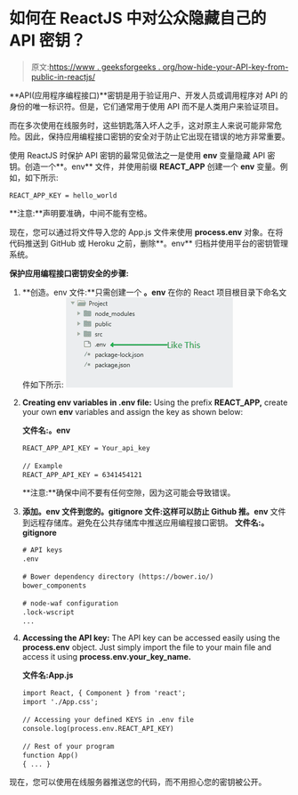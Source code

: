 # 如何在 ReactJS 中对公众隐藏自己的 API 密钥？

> 原文:[https://www . geeksforgeeks . org/how-hide-your-API-key-from-public-in-reactjs/](https://www.geeksforgeeks.org/how-to-hide-your-api-keys-from-public-in-reactjs/)

**API(应用程序编程接口)**密钥是用于验证用户、开发人员或调用程序对 API 的身份的唯一标识符。但是，它们通常用于使用 API 而不是人类用户来验证项目。

而在多次使用在线服务时，这些钥匙落入坏人之手，这对原主人来说可能非常危险。因此，保持应用编程接口密钥的安全对于防止它出现在错误的地方非常重要。

使用 ReactJS 时保护 API 密钥的最常见做法之一是使用 **env** 变量隐藏 API 密钥。创造一个**。env** 文件，并使用前缀 **REACT_APP** 创建一个 **env** 变量。例如，如下所示:

```
REACT_APP_KEY = hello_world
```

**注意:**声明要准确，中间不能有空格。

现在，您可以通过将文件导入您的 App.js 文件来使用 ****process.env**** 对象。在将代码推送到 GitHub 或 Heroku 之前，删除**。env** 归档并使用平台的密钥管理系统。

**保护应用编程接口密钥安全的步骤:**

1.  **创造。env 文件:**只需创建一个 ****。env**** 在你的 React 项目根目录下命名文件如下所示:
    ![](img/384b623a8a0f76d61fae6d92b6893d63.png)
2.  **Creating env variables in .env file:** Using the prefix **REACT_APP,** create your own **env** variables and assign the key as shown below:

    **文件名:。env**

    ```
    REACT_APP_API_KEY = Your_api_key

    // Example
    REACT_APP_API_KEY = 6341454121
    ```

    **注意:**确保中间不要有任何空隙，因为这可能会导致错误。

3.  **添加。env 文件到您的。gitignore 文件:**这样可以防止 Github 推**。env** 文件到远程存储库。避免在公共存储库中推送应用编程接口密钥。
    **文件名:。gitignore**

    ```
    # API keys
    .env

    # Bower dependency directory (https://bower.io/)
    bower_components

    # node-waf configuration
    .lock-wscript
    ...
    ```

4.  **Accessing the API key:** The API key can be accessed easily using the ****process.env**** object. Just simply import the file to your main file and access it using **process.env.your_key_name.**

    **文件名:App.js**

    ```
    import React, { Component } from 'react';
    import './App.css';

    // Accessing your defined KEYS in .env file
    console.log(process.env.REACT_API_KEY)

    // Rest of your program
    function App()
    { ... }
    ```

现在，您可以使用在线服务器推送您的代码，而不用担心您的密钥被公开。